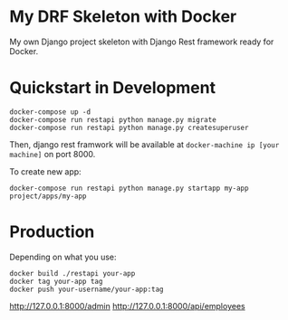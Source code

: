 # My DRF Skeleton with Docker

My own Django project skeleton with Django Rest framework ready for Docker.

# Quickstart in Development

```
docker-compose up -d
docker-compose run restapi python manage.py migrate
docker-compose run restapi python manage.py createsuperuser
```

Then, django rest framwork will be available at `docker-machine ip [your machine]` on port 8000.

To create new app:

```
docker-compose run restapi python manage.py startapp my-app project/apps/my-app
```

# Production

Depending on what you use:

```
docker build ./restapi your-app
docker tag your-app tag
docker push your-username/your-app:tag
```

http://127.0.0.1:8000/admin
http://127.0.0.1:8000/api/employees